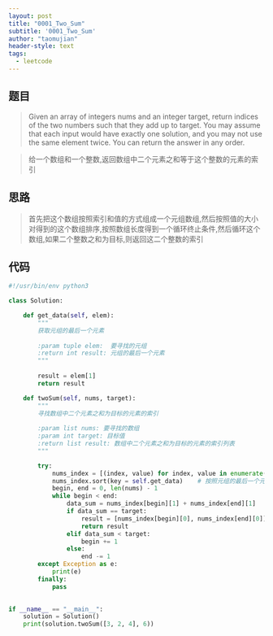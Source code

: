 ```yaml
---
layout: post
title: "0001_Two_Sum"
subtitle: '0001_Two_Sum'
author: "taomujian"
header-style: text
tags:
  - leetcode
---
```





## 题目

> Given an array of integers nums and an integer target, return indices of the two numbers such that they add up to target.
> You may assume that each input would have exactly one solution, and you may not use the same element twice.
> You can return the answer in any order.

> 给一个数组和一个整数,返回数组中二个元素之和等于这个整数的元素的索引

## 思路

> 首先把这个数组按照索引和值的方式组成一个元组数组,然后按照值的大小对得到的这个数组排序,按照数组长度得到一个循环终止条件,然后循环这个数组,如果二个整数之和为目标,则返回这二个整数的索引

## 代码

```python
#!/usr/bin/env python3

class Solution:

    def get_data(self, elem):
        """
        获取元组的最后一个元素
        
        :param tuple elem:  要寻找的元组
        :return int result: 元组的最后一个元素
        """
        
        result = elem[1]
        return result

    def twoSum(self, nums, target):
        """
        寻找数组中二个元素之和为目标的元素的索引
        
        :param list nums: 要寻找的数组
        :param int target: 目标值
        :return list result: 数组中二个元素之和为目标的元素的索引列表
        """

        try:
            nums_index = [(index, value) for index, value in enumerate(nums)]
            nums_index.sort(key = self.get_data)    # 按照元组的最后一个元素排序,默认是按照第一个元素排序
            begin, end = 0, len(nums) - 1
            while begin < end:
                data_sum = nums_index[begin][1] + nums_index[end][1]
                if data_sum == target:
                    result = [nums_index[begin][0], nums_index[end][0]]
                    return result
                elif data_sum < target:
                    begin += 1
                else:
                    end -= 1
        except Exception as e:
            print(e)
        finally:
            pass
        

if __name__ == "__main__":
    solution = Solution()
    print(solution.twoSum([3, 2, 4], 6))
```